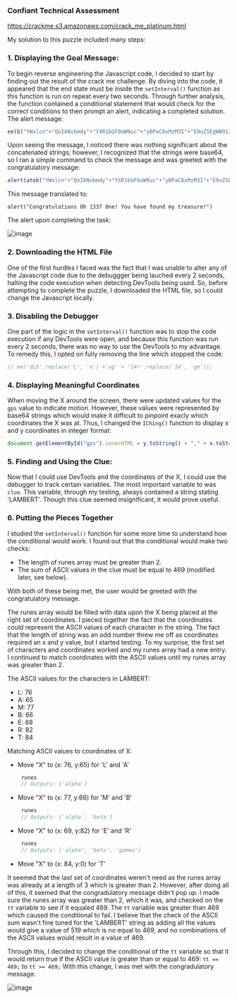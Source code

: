### Confiant Technical Assessment 
https://crackme.s3.amazonaws.com/crack_me_platinum.html

My solution to this puzzle included many steps:

### 1. Displaying the Goal Message:
To begin reverse engineering the Javascript code, I decided to start by finding out the result of the crack me challenge. By diving into the code, it appeared that the end state must be inside the `setInterval()` function as this function is run on repeat every two seconds. Through further analysis, the function contained a conditional statement that would check for the correct conditions to then prompt an alert, indicating a completed solution. The alert message:

```javascript
ee(b("YWxlcn"+"QoIkNvbmdy"+"YXR1bGF0aW9uc"+"yBPaCAxMzM3I"+"E9uZSEgWW91IGh"+"hdmUgZm91bmQgbXkg"+"dHJlYXN1cmUhIik="));
```

Upon seeing the message, I noticed there was nothing significant about the concatenated strings; however, I recognized that the strings were base64, so I ran a simple command to check the message and was greeted with the congratulatory message:

```javascript
alert(atob("YWxlcn"+"QoIkNvbmdy"+"YXR1bGF0aW9uc"+"yBPaCAxMzM3I"+"E9uZSEgWW91IGh"+"hdmUgZm91bmQgbXkg"+"dHJlYXN1cmUhIik="));
```

This message translated to:
```
alert("Congratulations Oh 1337 One! You have found my treasure!")
```



The alert upon completing the task:

![image](https://github.com/DanielEskander/crack_me_platinum/assets/55925126/89ab4cf3-dc77-4455-87f9-01d76b226de9)

### 2. Downloading the HTML File
One of the first hurdles I faced was the fact that I was unable to alter any of the Javascript code due to the debuggger being lauched every 2 seconds, halting the code execution when detecting DevTools being used. So, before attempting to complete the puzzle, I downloaded the HTML file, so I could change the Javascript locally.

### 3. Disabling the Debugger 
One part of the logic in the `setInterval()` function was to stop the code execution if any DevTools were open, and because this function was run every 2 seconds, there was no way to use the DevTools to my advantage. To remedy this, I opted on fully removing the line which stopped the code:

```javascript
// ee('dLb'.replace('L', 'e') +'ug' + '14r'.replace('14', 'ge'));
```

### 4. Displaying Meaningful Coordinates
When moving the X around the screen, there were updated values for the `gps` value to indicate motion. However, these values were represented by base64 strings which would make it difficult to pinpoint exacly which coordinates the X was at. Thus, I changed the `IChing()` function to display x and y coordinates in integer format:

```javascript
document.getElementById("gps").innerHTML = y.toString() + "," + x.toString();
```

### 5. Finding and Using the Clue:
Now that I could use DevTools and the coordinates of the X, I could use the debugger to track certain variables. The most important variable to was `clue`. This variable, through my testing, always contained a string stating 'LAMBERT'. Though this clue seemed insignificant, it would prove useful. 

### 6. Putting the Pieces Together
I studied the `setInterval()` function for some more time to understand how the conditional would work. I found out that the conditional would make two checks:
- The length of runes array must be greater than 2.
- The sum of ASCII values in the clue must be equal to 469 (modified later, see below).

With both of these being met, the user would be greeted with the congratulatory message.

The runes array would be filled with data upon the X being placed at the right set of coordinates. I pieced together the fact that the coordinates could represent the ASCII values of each character in the string. The fact that the length of string was an odd number threw me off as coordinates required an x and y value, but I started testing. To my surprise, the first set of characters and coordinates worked and my runes array had a new entry. I continued to match coordinates with the ASCII values until my runes array was greater than 2.

The ASCII values for the characters in LAMBERT:
- L: 76
- A: 65
- M: 77
- B: 66
- E: 69
- R: 82
- T: 84


Matching ASCII values to coordinates of X:
- Move "X" to (x: 76, y:65) for 'L' and 'A'
   ```javascript
    runes
    // Outputs: ['alpha']
   ```
- Move "X" to (x: 77, y:66) for 'M' and 'B'
   ```javascript
    runes
    // Outputs: ['alpha', 'beta']
   ```
- Move "X" to (x: 69, y:82) for 'E' and 'R'
   ```javascript
    runes
    // Outputs: ['alpha', 'beta', 'gamma']
   ```
- Move "X" to (x: 84, y:0) for 'T'

It seemed that the last set of coordinates weren't need as the runes array was already at a length of 3 which is greater than 2. However, after doing all of this, it seemed that the congradulatory message didn't pop up. I made sure the runes array was greater than 2, which it was, and checked on the `tt` variable to see if it equaled 469. The `tt` variable was greater than 469 which caused the conditional to fail. I believe that the check of the ASCII sum wasn't fine tuned for the 'LAMBERT' string as adding all the values would give a value of 519 which is no equal to 469, and no combinations of the ASCII values would result in a value of 469.

Through this, I decided to change the conditional of the `tt` variable so that it would return true if the ASCII value is greater than or equal to 469:
`tt == 469;` to `tt >= 469;`
With this change, I was met with the congradulatory message:

![image](https://github.com/DanielEskander/crack_me_platinum/assets/55925126/5d9990b4-d445-4671-ac31-27bc40bc9d64)
  
